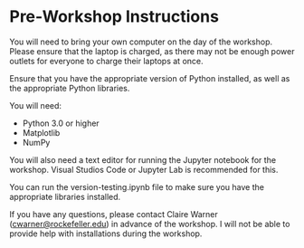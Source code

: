 # Pre-Workshop Instructions

You will need to bring your own computer on the day of the workshop. Please ensure that the laptop is charged, as there may not be enough power outlets for everyone to charge their laptops at once.

Ensure that you have the appropriate version of Python installed, as well as the appropriate Python libraries.

You will need:
* Python 3.0 or higher
* Matplotlib
* NumPy

You will also need a text editor for running the Jupyter notebook for the workshop. Visual Studios Code or Jupyter Lab is recommended for this. 

You can run the version-testing.ipynb file to make sure you have the appropriate libraries installed.
 
If you have any questions, please contact Claire Warner (cwarner@rockefeller.edu) in advance of the workshop. I will not be able to provide help with installations during the workshop.
